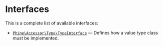 Interfaces
==========

This is a complete list of available interfaces:

- [`Phine\Accessor\Type\TypeInterface`](Phine/Accessor/Type/TypeInterface.md) &mdash; Defines how a value type class must be implemented.
